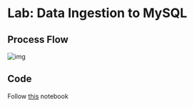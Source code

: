 # Lab: Data Ingestion to MySQL

## Process Flow

![img](https://user-images.githubusercontent.com/62965911/216753403-e333853c-83e4-4633-9fe5-f6db04988d18.svg)

## Code

Follow [this](https://nbviewer.org/github/sparsh-ai/data-science-engineering-bootcamp/blob/main/02-storage/databases/lab-mysql-data-ingestion/01-sa-ingest-data-mysql.ipynb) notebook
